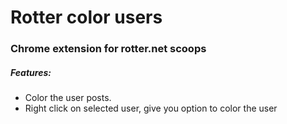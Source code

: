 # Rotter color users
### Chrome extension for rotter.net scoops

##### Features:
  - Color the user posts.
  - Right click on selected user, give you option to color the user
